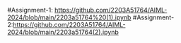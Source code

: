 #Assignment-1: https://github.com/2203A51764/AIML-2024/blob/main/2203a51764%20(1).ipynb
#Assignment-2:https://github.com/2203A51764/AIML-2024/blob/main/2203a51764(2).ipynb
